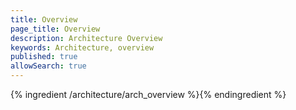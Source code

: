 ```yaml
---
title: Overview
page_title: Overview
description: Architecture Overview
keywords: Architecture, overview
published: true
allowSearch: true
---
```

{% ingredient /architecture/arch_overview %}{% endingredient %}
